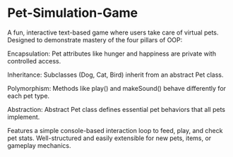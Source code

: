 # Pet-Simulation-Game
A fun, interactive text-based game where users take care of virtual pets. Designed to demonstrate mastery of the four pillars of OOP:

Encapsulation: Pet attributes like hunger and happiness are private with controlled access.

Inheritance: Subclasses (Dog, Cat, Bird) inherit from an abstract Pet class.

Polymorphism: Methods like play() and makeSound() behave differently for each pet type.

Abstraction: Abstract Pet class defines essential pet behaviors that all pets implement.

Features a simple console-based interaction loop to feed, play, and check pet stats.
Well-structured and easily extensible for new pets, items, or gameplay mechanics.
